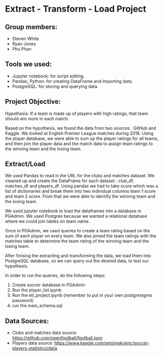 # Extract - Transform - Load Project

## Group members:
+ Steven White
+ Ryan Jones
+ Phu Phan

## Tools we used:
+ Jupyter notebook: for script editing.
+ Pandas, Python: for creating DataFrame and importing data.
+ PostgreSQL: for storing and querying data.

## Project Objective:

Hypothesis:
If a team is made up of players with high ratings; that team should win more in each match.

Based on the hypothesis, we found the data from two sources : GitHub and Kaggle. We looked at English Premier League matches during 2018.  Using the player database, we were able to sum up the player ratings for all teams, and then join the player data and the match data to assign team ratings to the winning team and the losing team.

## Extract/Load

We used Pandas to read in the URL for the clubs and matches dataset. We cleaned up and create the DataFrame for each dataset : club_df, matches_df and players_df.  Using pandas we had to take score which was a list of dictionaries and break them into two individual columns team 1 score and team 2 score.  From that we were able to identify the winning team and the losing team.

We used jupyter notebook to load the dataframes into a database in PGAdmin.  We used Postgres because we wanted a relational database where we could join tables on team name.

Once in PGAdmin, we used queries to create a team rating based on the sum of each player on every team.  We also joined the team ratings with the matches table to determine the team rating of the winning team and the losing team.

After finising the extracting and transforming the data, we load them into PostgreSQL database, so we can query out the desired data, to test our hypothesis.


In order to run the queries, do the following steps:

1. Create soccer database in PGAdmin
2. Run the player_list.ipynb
3. Run the etl_project.ipynb  (remember to put in your own postgrestgres password) 
4. run the main_schema.sql



## Data Sources:
- Clubs and matches data source:
https://github.com/openfootball/football.json
- Players data source:
https://www.kaggle.com/antoinekrajnc/soccer-players-statistics/data




